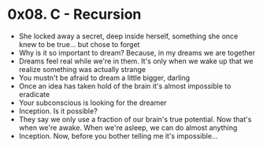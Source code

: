 # 0x08. C - Recursion
- She locked away a secret, deep inside herself, something she once knew to be true... but chose to forget
- Why is it so important to dream? Because, in my dreams we are together
- Dreams feel real while we're in them. It's only when we wake up that we realize something was actually strange
- You mustn't be afraid to dream a little bigger, darling
- Once an idea has taken hold of the brain it's almost impossible to eradicate
- Your subconscious is looking for the dreamer
- Inception. Is it possible?
- They say we only use a fraction of our brain's true potential. Now that's when we're awake. When we're asleep, we can do almost anything
- Inception. Now, before you bother telling me it's impossible... 

